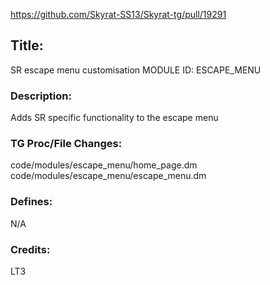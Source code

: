 https://github.com/Skyrat-SS13/Skyrat-tg/pull/19291

## Title:

SR escape menu customisation
MODULE ID: ESCAPE_MENU

### Description:

Adds SR specific functionality to the escape menu

### TG Proc/File Changes:

code/modules/escape_menu/home_page.dm
code/modules/escape_menu/escape_menu.dm

### Defines:

N/A

### Credits:

LT3
